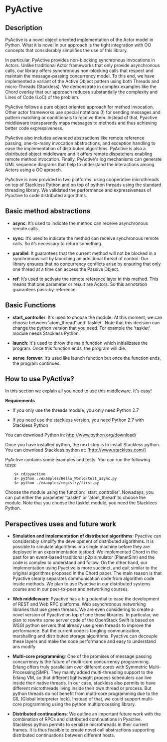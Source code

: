 # PyActive 


## Description 


PyActive is a novel object oriented implementation of the Actor model in Python. 
What it is novel in our approach is the tight integration with OO concepts that 
considerably simplifies the use of this library. 

In particular, PyActive provides non-blocking synchronous invocations in Actors. Unlike 
traditional Actor frameworks that only provide asynchronous calls, our library offers 
synchronous non-blocking calls that respect and maintain the message-passing concurrency model.
To this end, we have implemented a variant of the Active Object pattern using both Threads and 
micro-Threads (Stackless). We demonstrate in complex examples like the Chord overlay that our approach 
reduces substantially the complexity and Lines of Code (LoC) of the problem.

PyActive follows a pure object oriented approach for method invocation. 
Other actor frameworks use special notations (!) for sending messages 
and pattern matching or conditionals to receive them. Instead of that, Pyactive
middleware transparently maps messages to methods and thus achieving better 
code expressiveness.

PyActive also includes advanced abstractions like remote reference passing, one-to-many invocation abstractions,  and
exception handling to ease the implementation of distributed algorithms.  PyActive is also a distributed object middleware 
and it offers remote dispatchers enabling remote method invocation. Finally, PyActive's log mechanisms can generate UML sequence diagrams
that help to understand the  interactions among Actors using a OO aproach.

PyActive is now provided in two platforms: using cooperative microthreads on top of Stackless Python and on top of python threads
using the standard threading library.  We validated the performance and expressiveness of Pyactive to code distributed algorithms.



## Basic method abstractions


* **async**: It’s used to indicate the method can receive asynchronous remote calls.

* **sync**: It’s used to indicate the method can receive synchronous remote calls.
  So it’s necessary to return something.

* **parallel**: It guarantees that the current method will not be blocked in a synchronous call by launching an additional thread of control. Our library ensures that no concurrency conflicts arise by ensuring that only one thread at a time can access the Passive Object.

* **ref**: It’s used to activate the remote reference layer in this method. This means that one parameter or result are Actors. So this annotation guarantees pass-by-reference.


## Basic Functions 

* **start_controller**: It's used to choose the module. At this moment, we can choose 
  between 'atom_thread' and 'tasklet'. Note that this decision can change the 
  python version that you need. For example the 'tasklet' module needs Stackless Python. 
  
* **launch**: It's used to throw the main function which initializates the program. Once this function ends, the program will die.

* **serve_forever**. It’s used like launch function but once the function ends, the program continues.


## How to use PyActive? 


In this section we explain all you need to use this middleware. It's easy!

**Requirements**
* If you only use the threads module, you only need Python 2.7

* If you need use the stackless version, you need Python 2.7 with 
  Stackless Python

You can download Python in: http://www.python.org/download/ 

Once you have installed python, the next step is to install Stackless python.
You can download Stackless python at: [http://www.stackless.com/]


PyActive contains some examples and tests. You can run the following tests:

        $> cd/pyactive
        $> python ./examples/Hello_World/test_async.py
        $> python ./examples/registry/first.py

Choose the module using the function: 'start_controller'.  Nowadays, 
you can put either the parameter 'tasklet' or 'atom_thread' to choose the module.
Note that you choose the tasklet module, you need the Stacklees Python. 


## Perspectives uses and future work 


* **Simulation and implementation of distributed algorithms**: Pyactive can 
  considerably simplify the development of distributed algorithms. It is 
  possible to simulate algorithms in a single machine before they are 
  deployed in an experimentation testbed. We implemented Chord in the past 
  for an event-based traditional p2p simulator (PlanetSim) and the code is 
  complex to understand and follow. On the other hand, our implementation 
  using Pyactive is more succinct, and quit similar to the original algorithms 
  proposed in the Chord paper. The main reason is that Pyactive clearly separates 
  communication code from algorithm code inside methods. We plan to use Pyactive 
  in our distributed systems course and in our peer-to-peer and networking courses.

* **Web middleware**: Pyactive has a big potential to ease the development of REST 
  and Web RPC platforms. Web asynchronous networking libraries that use green 
  threads. We are even considering to create a novel version of Pyactive on top of
  one these libraries. In particular, we plan to rewrite some server code of the
  OpenStack Swift is based on WSGI python servers that already use green threads
  to improve the performance. But the current code is tangling communication, 
  marshalling and distributed storage algorithms. Pyactive can decouple these layers
  and make the code performance and easy to understand ans modify

* **Multi-core programming**: One of the promises of message passing concurrency 
  is the future of multi-core concurrency programming. Erlang offers truly 
  parallelism over different cores with Symmetric Multi-Processing(SMP). They mainly 
  added multi-threading support to the Erlang VM, so that different lightweight 
  process schedulers can live inside their native threads. In our case, stackless 
  also permits to have different microthreads living inside their own thread or 
  process. But python threads do not benefit from multi-core programming due to 
  the GIL (Global Interpreter lock). Instead of that, we could support multi-core 
  programming using the python multiprocessing library.

* **Distributed continuations**: We outline an important future work with the 
  combination of RPCs and distributed continuations in Pyactive. Stackless python 
  permits to serialize microthreads in their current frames. It is thus feasible
  to create novel call abstractions supporting distributed continuations between
  different hosts.
